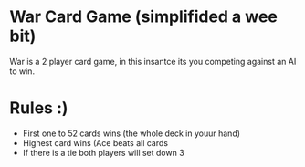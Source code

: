 # War Card Game (simplifided a wee bit)

War is a 2 player card game, in this insantce its you competing against an AI to win. 

# Rules :)

- First one to 52 cards wins (the whole deck in youur hand)
- Highest card wins (Ace beats all cards
- If there is a tie both players will set down 3 


